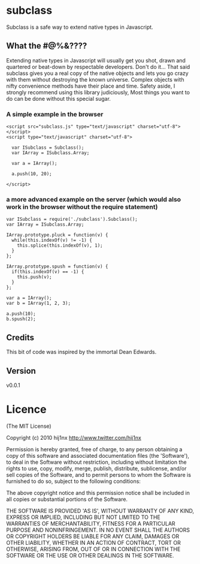 
# subclass
Subclass is a safe way to extend native types in Javascript. 


## What the #@%&????
Extending native types in Javascript will usually get you shot, drawn and quartered or beat-down by respectable developers. Don't do it... That said subclass gives you a real copy of the native objects and lets you go crazy with them without destroying the known universe. Complex objects with nifty convenience methods have their place and time. Safety aside, I strongly recommend using this library judiciously, Most things you want to do can be done without this special sugar.


### A simple example in the browser

    <script src="subclass.js" type="text/javascript" charset="utf-8"></script>
    <script type="text/javascript" charset="utf-8">

      var ISubclass = Subclass();
      var IArray = ISubclass.Array;

      var a = IArray();

      a.push(10, 20);

    </script>


### a more advanced example on the server (which would also work in the browser without the require statement)

    var ISubclass = require('./subclass').Subclass();
    var IArray = ISubclass.Array;

    IArray.prototype.pluck = function(v) {
      while(this.indexOf(v) != -1) { 
        this.splice(this.indexOf(v), 1); 
      }
    };

    IArray.prototype.spush = function(v) {
      if(this.indexOf(v) == -1) { 
        this.push(v);
      }
    };

    var a = IArray();
    var b = IArray(1, 2, 3);

    a.push(10);
    b.spush(2);

## Credits 
This bit of code was inspired by the immortal Dean Edwards.


## Version
v0.0.1


# Licence

(The MIT License)

Copyright (c) 2010 hij1nx <http://www.twitter.com/hij1nx>

Permission is hereby granted, free of charge, to any person obtaining a copy of this software and associated documentation files (the 'Software'), to deal in the Software without restriction, including without limitation the rights to use, copy, modify, merge, publish, distribute, sublicense, and/or sell copies of the Software, and to permit persons to whom the Software is furnished to do so, subject to the following conditions:

The above copyright notice and this permission notice shall be included in all copies or substantial portions of the Software.

THE SOFTWARE IS PROVIDED 'AS IS', WITHOUT WARRANTY OF ANY KIND, EXPRESS OR IMPLIED, INCLUDING BUT NOT LIMITED TO THE WARRANTIES OF MERCHANTABILITY, FITNESS FOR A PARTICULAR PURPOSE AND NONINFRINGEMENT. IN NO EVENT SHALL THE AUTHORS OR COPYRIGHT HOLDERS BE LIABLE FOR ANY CLAIM, DAMAGES OR OTHER LIABILITY, WHETHER IN AN ACTION OF CONTRACT, TORT OR OTHERWISE, ARISING FROM, OUT OF OR IN CONNECTION WITH THE SOFTWARE OR THE USE OR OTHER DEALINGS IN THE SOFTWARE.

